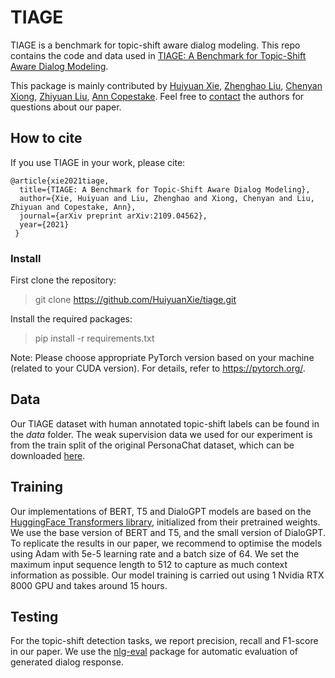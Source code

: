 # TIAGE

TIAGE is a benchmark for topic-shift aware dialog modeling. This repo contains the code and data used in [TIAGE: A Benchmark for Topic-Shift Aware Dialog Modeling](https://arxiv.org/abs/2109.04562).

This package is mainly contributed by [Huiyuan Xie](https://huiyuanxie.github.io), [Zhenghao Liu](https://edwardzh.github.io), [Chenyan Xiong](https://www.microsoft.com/en-us/research/people/cxiong/), [Zhiyuan Liu](http://nlp.csai.tsinghua.edu.cn/~lzy/), [Ann Copestake](https://www.cl.cam.ac.uk/~aac10/). Feel free to [contact](hx255@cl.cam.ac.uk) the authors for questions about our paper. 

## How to cite

If you use TIAGE in your work, please cite:
```
@article{xie2021tiage,
  title={TIAGE: A Benchmark for Topic-Shift Aware Dialog Modeling},
  author={Xie, Huiyuan and Liu, Zhenghao and Xiong, Chenyan and Liu, Zhiyuan and Copestake, Ann},
  journal={arXiv preprint arXiv:2109.04562},
  year={2021}
 }
```


### Install

First clone the repository:
> git clone https://github.com/HuiyuanXie/tiage.git

Install the required packages:
> pip install -r requirements.txt

Note: Please choose appropriate PyTorch version based on your machine (related to your CUDA version). For details, refer to https://pytorch.org/.


## Data

Our TIAGE dataset with human annotated topic-shift labels can be found in the *data* folder. The weak supervision data we used for our experiment is from the train split of the original PersonaChat dataset, which can be downloaded [here](https://github.com/facebookresearch/ParlAI/tree/master/parlai/tasks/personachat).

## Training

Our implementations of BERT, T5 and DialoGPT models are based on the [HuggingFace Transformers library](https://github.com/huggingface/transformers), initialized from their pretrained weights. We use the base version of BERT and T5, and the small version of DialoGPT. To replicate the results in our paper, we recommend to optimise the models using Adam with 5e-5 learning rate and a batch size of 64. We set the maximum input sequence length to 512 to capture as much context information as possible. Our model training is carried out using 1 Nvidia RTX 8000 GPU and takes around 15 hours. 

## Testing

For the topic-shift detection tasks, we report precision, recall and F1-score in our paper. We use the [nlg-eval](https://github.com/Maluuba/nlg-eval) package for automatic evaluation of generated dialog response. 

